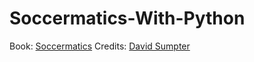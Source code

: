 # Soccermatics-With-Python

Book: [Soccermatics](https://books.google.co.in/books/about/Soccermatics.html?id=CoZVCwAAQBAJ&source=kp_book_description&redir_esc=y)
Credits: [David Sumpter](https://twitter.com/Soccermatics)
